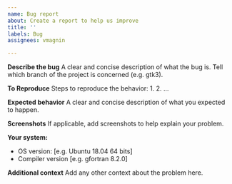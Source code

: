 ```yaml
---
name: Bug report
about: Create a report to help us improve
title: ''
labels: Bug
assignees: vmagnin

---
```


**Describe the bug**
A clear and concise description of what the bug is. Tell which branch of the project is concerned (e.g. gtk3).

**To Reproduce**
Steps to reproduce the behavior:
1. 
2. 
...

**Expected behavior**
A clear and concise description of what you expected to happen.

**Screenshots**
If applicable, add screenshots to help explain your problem.

**Your system:**
 - OS version: [e.g. Ubuntu 18.04 64 bits]
 - Compiler version [e.g. gfortran 8.2.0]

**Additional context**
Add any other context about the problem here.
